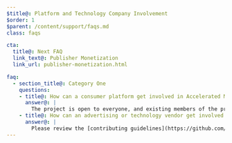 ```yaml
---
$title@: Platform and Technology Company Involvement
$order: 1
$parent: /content/support/faqs.md
class: faqs

cta:
  title@: Next FAQ
  link_text@: Publisher Monetization
  link_url: publisher-monetization.html

faq:
  - section_title@: Category One
    questions:
    - title@: How can a consumer platform get involved in Accelerated Mobile Pages?
      answer@: |
        The project is open to everyone, and existing members of the project are very enthusiastic to engage with consumer platforms on the initiative. Google has opened its cache for use for free by anyone, including to consumer platforms that would like to display AMP content in their environment. Please get in touch via [Github](https://github.com/ampproject/amphtml/issues/new) and we will address your questions as quickly as we can.
    - title@: How can an advertising or technology vendor get involved in Accelerated Mobile Pages?
      answer@: |
        Please review the [contributing guidelines](https://github.com/ampproject/amphtml/tree/master/3p#ads) and get in touch via [Github](https://github.com/ampproject/amphtml/issues/new).
---
```


